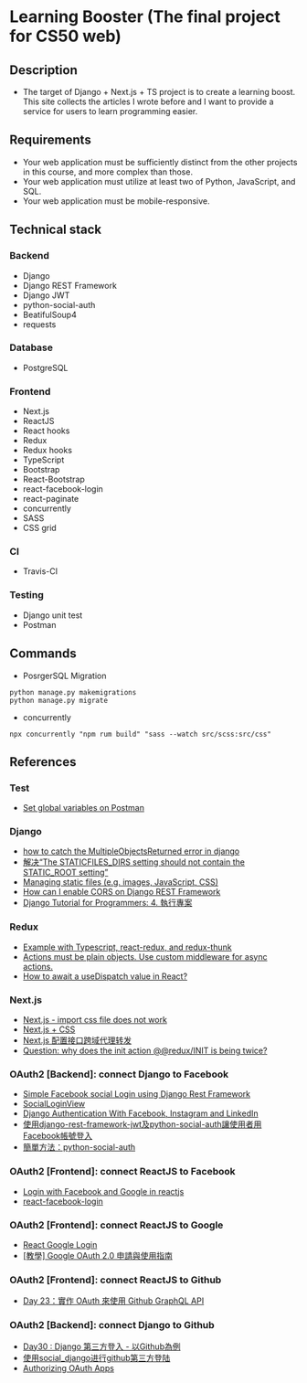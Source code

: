# Learning Booster (The final project for CS50 web)

## Description
* The target of Django + Next.js + TS project is to create a learning boost. This site collects the articles I wrote before and I want to provide a service for users to learn programming easier.

## Requirements
* Your web application must be sufficiently distinct from the other projects in this course, and more complex than those.
* Your web application must utilize at least two of Python, JavaScript, and SQL.
* Your web application must be mobile-responsive.

## Technical stack
### Backend
* Django
* Django REST Framework
* Django JWT
* python-social-auth
* BeatifulSoup4
* requests
### Database
* PostgreSQL
### Frontend
* Next.js
* ReactJS
* React hooks
* Redux
* Redux hooks
* TypeScript
* Bootstrap
* React-Bootstrap
* react-facebook-login
* react-paginate
* concurrently
* SASS
* CSS grid
### CI
* Travis-CI
### Testing
* Django unit test
* Postman

## Commands
* PosrgerSQL Migration
```
python manage.py makemigrations
python manage.py migrate
```

* concurrently
```
npx concurrently "npm rum build" "sass --watch src/scss:src/css"
```

## References
### Test
* [Set global variables on Postman](https://learning.postman.com/docs/postman/scripts/test-examples/)

### Django
* [how to catch the MultipleObjectsReturned error in django](https://stackoverflow.com/questions/32172934/how-to-catch-the-multipleobjectsreturned-error-in-django)
* [解决“The STATICFILES_DIRS setting should not contain the STATIC_ROOT setting”](https://blog.csdn.net/lezeqe/article/details/95026726)
* [Managing static files (e.g. images, JavaScript, CSS)](https://docs.djangoproject.com/en/3.0/howto/static-files/)
* [How can I enable CORS on Django REST Framework](https://stackoverflow.com/questions/35760943/how-can-i-enable-cors-on-django-rest-framework)
* [Django Tutorial for Programmers: 4. 執行專案](https://ithelp.ithome.com.tw/articles/10157659)

### Redux
* [Example with Typescript, react-redux, and redux-thunk](https://github.com/reduxjs/redux-thunk/issues/213)
* [Actions must be plain objects. Use custom middleware for async actions.](https://github.com/reduxjs/redux-thunk/issues/146)
* [How to await a useDispatch value in React?](https://stackoverflow.com/questions/58825977/how-to-await-a-usedispatch-value-in-react)

### Next.js
* [Next.js - import css file does not work](https://stackoverflow.com/questions/50149729/next-js-import-css-file-does-not-work)
* [Next.js + CSS](https://github.com/zeit/next-plugins/tree/master/packages/next-css)
* [Next.js 配置接口跨域代理转发](https://www.jianshu.com/p/160793f57802)
* [Question: why does the init action @@redux/INIT is being twice?](https://github.com/reduxjs/redux/issues/382)

### OAuth2 [Backend]: connect Django to Facebook
* [Simple Facebook social Login using Django Rest Framework](https://medium.com/@katherinekimetto/simple-facebook-social-login-using-django-rest-framework-e2ac10266be1)
* [SocialLoginView](https://pastebin.com/08iLNCJc)
* [Django Authentication With Facebook, Instagram and LinkedIn](https://www.digitalocean.com/community/tutorials/django-authentication-with-facebook-instagram-and-linkedin)
* [使用django-rest-framework-jwt及python-social-auth讓使用者用Facebook帳號登入](https://yichen0831.wordpress.com/2014/08/14/%E4%BD%BF%E7%94%A8django-rest-framework-jwt%E5%8F%8Apython-social-auth%E8%AE%93%E4%BD%BF%E7%94%A8%E8%80%85%E7%94%A8facebook%E5%B8%B3%E8%99%9F%E7%99%BB%E5%85%A5/)
* [簡單方法：python-social-auth](https://riptutorial.com/zh-TW/django/example/16679/%E7%B0%A1%E5%96%AE%E6%96%B9%E6%B3%95-python-social-auth) 

### OAuth2 [Frontend]: connect ReactJS to Facebook
* [Login with Facebook and Google in reactjs](https://medium.com/recraftrelic/login-with-facebook-and-google-in-reactjs-990d818d5dab)
* [react-facebook-login](https://www.npmjs.com/package/react-facebook-login)

### OAuth2 [Frontend]: connect ReactJS to Google
* [React Google Login](https://www.npmjs.com/package/react-google-login)
* [[教學] Google OAuth 2.0 申請與使用指南](https://xenby.com/b/245-%E6%95%99%E5%AD%B8-google-oauth-2-0-%E7%94%B3%E8%AB%8B%E8%88%87%E4%BD%BF%E7%94%A8%E6%8C%87%E5%8D%97)

### OAuth2 [Frontend]: connect ReactJS to Github
* [Day 23：實作 OAuth 來使用 Github GraphQL API](https://ithelp.ithome.com.tw/articles/10188595)

### OAuth2 [Backend]: connect Django to Github
* [Day30 : Django 第三方登入 - 以Github為例](https://ithelp.ithome.com.tw/articles/10206389)
* [使用social_django进行github第三方登陆](https://www.cnblogs.com/wcleonard/p/10977093.html)
* [Authorizing OAuth Apps](https://developer.github.com/apps/building-oauth-apps/authorizing-oauth-apps/)
